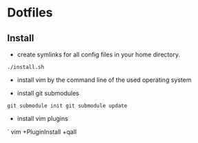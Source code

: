Dotfiles
===================

Install
-------

- create symlinks for all config files in your home directory.

`./install.sh`

- install vim by the command line of the used operating system

- install git submodules

`git submodule init
 git submodule update`

- install vim plugins

` vim +PluginInstall +qall
